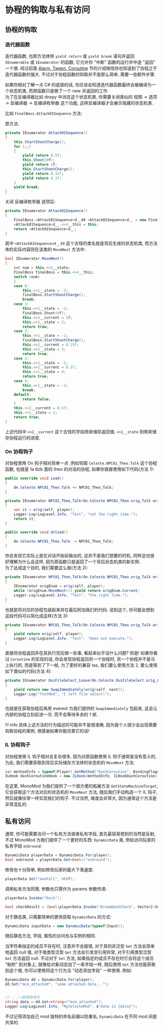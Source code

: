 # 协程的钩取与私有访问

## 协程的钩取

### 迭代器函数

迭代器函数, 也即方法体带 `yield return` 或 `yield break` 语句并返回 `IEnumerable` 或 `IEnumerator` 的函数,
它允许你 "中断" 函数的运行并中途 "返回" 一个值. 经过前面 [Alarm, Tween, Coroutine](../components/alarm_tween_coroutine.md) 节的介绍相信你也知道到了协程之于迭代器函数的强大.
不过对于协程函数的钩取并不是那么简单, 需要一些额外步骤.  

如果你相对了解一点 C# 的底层的话, 你应该会知道迭代器函数最终会被编译为一个状态机类, 而原函数只是做了一个 new 并返回的工作.  
为了在反编译器比如 dnspy 中浏览这个状态机类, 你需要关闭类似的 视图 -> 选项 -> 反编译器 -> 反编译枚举器 这个功能, 这样反编译器才会展示隐藏的状态机类.  

比如 `FinalBoss.Attack01Sequence` 方法:

原方法:

```cs
private IEnumerator Attack01Sequence()
{
	this.StartShootCharge();
	for (;;)
	{
		yield return 0.5f;
		this.Shoot(0f);
		yield return 1f;
		this.StartShootCharge();
		yield return 0.15f;
		yield return 0.3f;
	}
	yield break;
}
```

关闭 反编译枚举器 选项后:

```cs
private IEnumerator Attack01Sequence()
{
	FinalBoss.<Attack01Sequence>d__49 <Attack01Sequence>d__ = new FinalBoss.<Attack01Sequence>d__49(0);
	<Attack01Sequence>d__.<>4__this = this;
	return <Attack01Sequence>d__;
}
```

其中 `<Attack01Sequence>d__49` 这个古怪的类名就是背后生成的状态机类, 而方法体的实际内容则在该类的 `MoveNext` 方法中:

```cs
bool IEnumerator.MoveNext()
{
    int num = this.<>1__state;
    FinalBoss finalBoss = this.<>4__this;
    switch (num)
    {
    case 0:
        this.<>1__state = -1;
        finalBoss.StartShootCharge();
        break;
    case 1:
        this.<>1__state = -1;
        finalBoss.Shoot(0f);
        this.<>2__current = 1f;
        this.<>1__state = 2;
        return true;
    case 2:
        this.<>1__state = -1;
        finalBoss.StartShootCharge();
        this.<>2__current = 0.15f;
        this.<>1__state = 3;
        return true;
    case 3:
        this.<>1__state = -1;
        this.<>2__current = 0.3f;
        this.<>1__state = 4;
        return true;
    case 4:
        this.<>1__state = -1;
        break;
    default:
        return false;
    }
    this.<>2__current = 0.5f;
    this.<>1__state = 1;
    return true;
}
```

上述代码中 `<>2__current` 这个古怪的字段用来储存返回值, `<>1__state` 则用来储存协程运行的进度.

### On 协程钩子

对协程使用 On 钩子相对简单一点 ,例如钩取 `Celeste.NPC01_Theo.Talk` 这个协程函数, 也就是 1a 6zb 面的 theo 的对话的协程,
如果你直接使用如下代码(方法 1):

```cs
public override void Load()
{
    On.Celeste.NPC01_Theo.Talk += NPC01_Theo_Talk;
}

private IEnumerator NPC01_Theo_Talk(On.Celeste.NPC01_Theo.orig_Talk orig, NPC01_Theo self, Player player)
{
    var it = orig(self, player);
    Logger.Log(LogLevel.Info, "Test", "not the right time.");
    return it;
}

public override void Unload()
{
    On.Celeste.NPC01_Theo.Talk -= NPC01_Theo_Talk;
}
```

你会发现它实际上是在对话开始前输出的, 这并不是我们想要的时机, 同样这也很好理解为什么会这样, 因为原函数只是返回了一个背后状态机类的新实例.  
为了达成这个目的, 我们需要这么做(方法 2):

```cs
private IEnumerator NPC01_Theo_Talk(On.Celeste.NPC01_Theo.orig_Talk orig, NPC01_Theo self, Player player)
{
    IEnumerator origEnum = orig(self, player);
    while (origEnum.MoveNext()) yield return origEnum.Current;
    Logger.Log(LogLevel.Info, "Test", "the right time.");
}
```

也就是将对应的协程包装起来并在最后附加我们的代码. 说到这个, 你可能会想到这段代码可以简化成这样(方法 3):

```cs
private IEnumerator NPC01_Theo_Talk(On.Celeste.NPC01_Theo.orig_Talk orig, NPC01_Theo self, Player player)
{
    yield return orig(self, player);
    Logger.Log(LogLevel.Info, "Test", "does not execute.");
}
```

直接将协程返回并在其执行完后做一些事, 看起来似乎没什么问题? 但是! 如果你看过 `Coroutine` 的实现的话,
你会发现协程返回另一个协程时, 另一个协程并不是马上执行的, 而是等到了下一帧, 为了更好的兼容 tas, 我们要么使用方法 2, 要么使用如下类似的代码(方法 4):

```cs
private IEnumerator OuiFileSelect_Leave(On.Celeste.OuiFileSelect.orig_Leave orig, OuiFileSelect self, Oui next) 
{
    yield return new SwapImmediately(orig(self, next));
    Logger.Log("TestMod", "I left file select!");
}
```

也就是在获取协程后再用 everest 为我们提供的 `SwapImmediately` 包起来, 这会让内部的协程立刻前进一次. 而不会等待多余的 1 帧.

!!! info
    具体上述方法的行为描述的可能并不是很准确, 因为我个人很少会出现需要钩取协程的案例, 很感谢如果你能完善它的话!

### IL 协程钩子

对协程使用 IL 钩子相对会复杂很多, 因为对原函数使用 IL 钩子通常是没有意义的, 为此, 我们需要获取到背后实际储存方法体的状态机的 `MoveNext` 方法:

```cs
var methodInfo = typeof(Player).GetMethod("DashCoroutine", BindingFlags.NonPublic | BindingFlags.Instance).GetStateMachineTarget();
ILHook dashCoroutineHook = new ILHook(methodInfo, ILHookDashCoroutine);
```

在这里, MonoMod 为我们提供了一个很方便的拓展方法 `GetStateMachineTarget`, 它会获取这个方法对应的状态机的 `MoveNext` 方法,
随后我们手动构造一个 IL 钩子, 然后就像往常一样实现我们的钩子. 不过当然, 难度会非常大, 因为通常这个方法是非常混乱的.

## 私有访问

通常, 你可能需要访问一个私有方法或者私有字段, 首先最容易想到的当然是反射, 不过 MonoMod 为我们提供了一个更好的东西:
`DynamicData` 类, 例如访问玩家的私有字段 `onGround`:

```cs
DynamicData playerData = DynamicData.For(player);
bool onGround = playerData.Get<bool>("onGround");
```

修改也十分简单, 例如修改玩家的最大下落速度:

```cs
playerData.Set("maxFall", 660f);
```

调用私有方法同理, 参数也只需作为 params 参数传递:

```cs
playerData.Invoke("Duck");

bool checkResult = (bool)playerData.Invoke("DreamDashCheck", Vector2.UnitX);
```

对于静态类, 只需要简单的更改获取 `DynamicData` 的方式:

```cs
DynamicData inputData = new DynamicData(typeof(Input));
```

随后静态方法, 字段, 属性的访问也与实例的相同.  

当字符串指定的成员不存在时, 注意并不会报错, 对于其的非泛型 `Get` 方法会简单地返回 null 值, 对于值类型泛型 `Get` 方法会引发空引用异常, 对于引用类型泛型 `Get` 方法返回 null.
不过对于 `Set` 方法, 如果指定的成员不存在时它会将这个成员 "粘附" 到对象上, 就像给对象动态加了一条字段一样, 随后使用 `Get` 方法也能获取到这个值,
你可以使用将这个行为当 "动态添加字段" 一样使用. 例如:

```cs
DynamicData dd = DynamicData.For(player);
dd.Set("mcm_attached", "some attached data...");


// ...一些其他地方
string data = dd.Get<string>("mcm_attached");
Logger.Log(LogLevel.Info, "MyCelesteMod", $"data is {data}");
```

不过记得添加自己 mod 独特的命名前缀以防重名, `DynamicData` 在不同 mod 间是共享的.